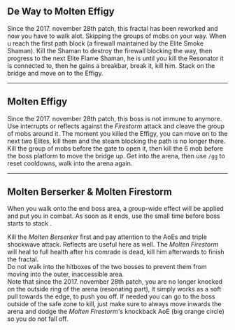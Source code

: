 ## De Way to Molten Effigy
Since the 2017. november 28th patch, this fractal has been reworked and now you have to walk alot. Skipping the groups of mobs on your way. When u reach the first path block (a firewall maintained by the Elite Smoke Shaman). Kill the Shaman to destroy the firewall blocking the way, then progress to the next Elite Flame Shaman, he is <Effect name="invulnerability"/> until you kill the Resonator it is connected to, then he gains a breakbar, break it, kill him. Stack <Boon name="might"/> on the bridge and move on to the Effigy.

---

## Molten Effigy
Since the 2017. november 28th patch, this boss is not immune to <Condition name="burning"/> anymore.  Use interrupts or reflects against the *Firestorm* attack and cleave the group of mobs around it. The moment you killed the Effigy, you can move on to the next two Elites, kill them and the steam blocking the path is no longer there. Kill the group of mobs before the gate to open it, then kill the 6 mob before the boss platform to move the bridge up. Get into the arena, then use `/gg` to reset cooldowns, walk into the arena again. 

---

## Molten Berserker & Molten Firestorm
When you walk onto the end boss area, a group-wide <Effect name="agony"/> effect will be applied and put you in combat. As soon as it ends, use the small time before boss starts to stack <Boon name="might"/>.

Kill the *Molten Berserker* first and pay attention to the AoEs and triple shockwave attack. Reflects are useful here as well. The *Molten Firestorm* will heal to full health after his comrade is dead, kill him afterwards to finish the fractal.    
Do not walk into the hitboxes of the two bosses to prevent them from moving into the outer, inaccessible area.    
Note that since the 2017. november 28th patch, you are no longer knocked on the outside ring of the arena (resonating part), it simply works as a soft pull towards the edge, to push you off. If needed you can go to the boss outside of the safe zone to kill, just make sure to always move inwards the arena and dodge the *Molten Firestorm*'s knockback AoE (big orange circle) so you do not fall off.
